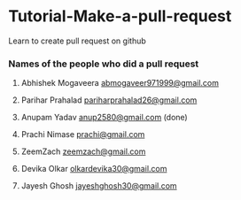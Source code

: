 # Tutorial-Make-a-pull-request
Learn to create pull request on github


### Names of the people who did a pull request

1. Abhishek Mogaveera <abmogaveer971999@gmail.com>

2. Parihar Prahalad <pariharprahalad26@gmail.com>

3. Anupam Yadav  <anup2580@gmail.com> (done)

4. Prachi Nimase <prachi@gmail.com>

5. ZeemZach  <zeemzach@gmail.com>

6. Devika Olkar <olkardevika30@gmail.com>

7. Jayesh Ghosh <jayeshghosh30@gmail.com>
